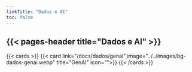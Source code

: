```yaml
---
linkTitle: "Dados e AI"
toc: false
---
```


{{< pages-header title="Dados e AI" >}}
---

{{< cards >}}
{{< card link="/docs/dados/genai" image="../../images/bg-dados-genai.webp" title="GenAI" icon="">}}
{{< /cards >}}
